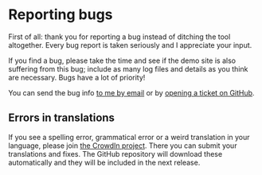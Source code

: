 # Reporting bugs

First of all: thank you for reporting a bug instead of ditching the tool altogether. Every bug report is taken seriously and I appreciate your input.

If you find a bug, please take the time and see if the demo site is also suffering from this bug; include as many log files and details as you think are necessary. Bugs have a lot of priority!

You can send the bug info [to me by email](mailto:james@firefly-iii.org) or by [opening a ticket on GitHub](https://github.com/firefly-iii/firefly-iii/issues).

## Errors in translations

If you see a spelling error, grammatical error or a weird translation in your language, please join [the CrowdIn project](https://crowdin.com/project/firefly-iii). There you can submit your translations and fixes. The GitHub repository will download these automatically and they will be included in the next release.

